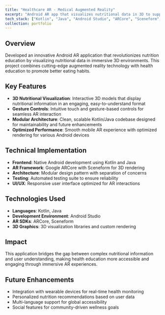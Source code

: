 ```yaml
---
title: "Healthcare AR - Medical Augmented Reality"
excerpt: "Android AR app that visualizes nutritional data in 3D to support healthier eating habits and wellness education."
tech_stack: ["Kotlin", "Java", "Android Studio", "ARCore", "Sceneform", "3D Visualization"]
collection: portfolio
---
```


## Overview
Developed an innovative Android AR application that revolutionizes nutrition education by visualizing nutritional data in immersive 3D environments. This project combines cutting-edge augmented reality technology with health education to promote better eating habits.

## Key Features
- **3D Nutritional Visualization**: Interactive 3D models that display nutritional information in an engaging, easy-to-understand format
- **Gesture Controls**: Intuitive touch and gesture-based controls for seamless AR interaction
- **Modular Architecture**: Clean, scalable Kotlin/Java codebase designed for maintainability and future enhancements
- **Optimized Performance**: Smooth mobile AR experience with optimized rendering for various Android devices

## Technical Implementation
- **Frontend**: Native Android development using Kotlin and Java
- **AR Framework**: Google ARCore with Sceneform for 3D rendering
- **Architecture**: Modular design pattern with separation of concerns
- **Testing**: Automated testing suite to ensure reliability
- **UI/UX**: Responsive user interface optimized for AR interactions

## Technologies Used
- **Languages**: Kotlin, Java
- **Development Environment**: Android Studio
- **AR SDKs**: ARCore, Sceneform
- **3D Graphics**: 3D visualization libraries and custom rendering

## Impact
This application bridges the gap between complex nutritional information and user understanding, making health education more accessible and engaging through immersive AR experiences.

## Future Enhancements
- Integration with wearable devices for real-time health monitoring
- Personalized nutrition recommendations based on user data
- Multi-language support for global accessibility
- Social features for community-driven wellness goals